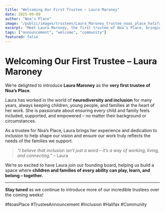 ```yaml
---
title: "Welcoming Our First Trustee – Laura Maroney"
date: 2025-09-09
author: "Noa’s Place"
image: "/public/images/trustees/Laura_Maroney_trustee_noas_place_halifax_west_yorkshire.jpg"
excerpt: "Meet Laura Maroney, the first trustee of Noa’s Place, bringing years of experience in neurodiversity and inclusion."
tags: ["announcement", "welcome", "community"]
featured: false
---
```


#  Welcoming Our First Trustee – Laura Maroney

We’re delighted to introduce **Laura Maroney** as the **very first trustee of Noa’s Place**. 

Laura has worked in the world of **neurodiversity and inclusion** for many years, always keeping children, young people, and families at the heart of her work. She is passionate about ensuring every child and family feels included, supported, and empowered – no matter their background or circumstances.

As a trustee for Noa’s Place, Laura brings her experience and dedication to inclusion to help shape our vision and ensure our work truly reflects the needs of the families we support.  

> *“I believe that inclusion isn’t just a word – it’s a way of working, living, and connecting.”* – Laura

We’re so excited to have Laura join our founding board, helping us build a space where **children and families of every ability can play, learn, and belong – together.** 

---

**Stay tuned** as we continue to introduce more of our incredible trustees over the coming weeks!

#NoasPlace #TrusteeAnnouncement #Inclusion #Halifax #Community
